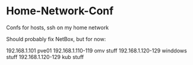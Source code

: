 # Home-Network-Conf
Confs for hosts, ssh on my home network

Should probably fix NetBox, but for now:

192.168.1.101  pve01
192.168.1.110-119  omv stuff
192.168.1.120-129 winddows stuff
192.168.1.120-129 kub stuff
